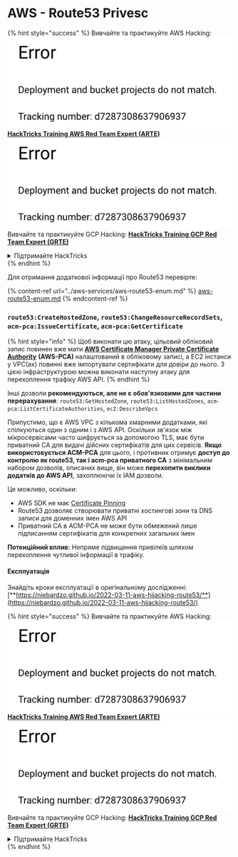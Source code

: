 # AWS - Route53 Privesc

{% hint style="success" %}
Вивчайте та практикуйте AWS Hacking:<img src="../../../.gitbook/assets/image (1) (1).png" alt="" data-size="line">[**HackTricks Training AWS Red Team Expert (ARTE)**](https://training.hacktricks.xyz/courses/arte)<img src="../../../.gitbook/assets/image (1) (1).png" alt="" data-size="line">\
Вивчайте та практикуйте GCP Hacking: <img src="../../../.gitbook/assets/image (2).png" alt="" data-size="line">[**HackTricks Training GCP Red Team Expert (GRTE)**<img src="../../../.gitbook/assets/image (2).png" alt="" data-size="line">](https://training.hacktricks.xyz/courses/grte)

<details>

<summary>Підтримайте HackTricks</summary>

* Перевірте [**плани підписки**](https://github.com/sponsors/carlospolop)!
* **Приєднуйтесь до** 💬 [**групи Discord**](https://discord.gg/hRep4RUj7f) або [**групи telegram**](https://t.me/peass) або **слідкуйте** за нами в **Twitter** 🐦 [**@hacktricks\_live**](https://twitter.com/hacktricks\_live)**.**
* **Діліться хакерськими трюками, надсилаючи PR до** [**HackTricks**](https://github.com/carlospolop/hacktricks) та [**HackTricks Cloud**](https://github.com/carlospolop/hacktricks-cloud) репозиторіїв на github.

</details>
{% endhint %}

Для отримання додаткової інформації про Route53 перевірте:

{% content-ref url="../aws-services/aws-route53-enum.md" %}
[aws-route53-enum.md](../aws-services/aws-route53-enum.md)
{% endcontent-ref %}

### `route53:CreateHostedZone`, `route53:ChangeResourceRecordSets`, `acm-pca:IssueCertificate`, `acm-pca:GetCertificate`

{% hint style="info" %}
Щоб виконати цю атаку, цільовий обліковий запис повинен вже мати [**AWS Certificate Manager Private Certificate Authority**](https://aws.amazon.com/certificate-manager/private-certificate-authority/) **(AWS-PCA)** налаштований в обліковому записі, а EC2 інстанси у VPC(ах) повинні вже імпортувати сертифікати для довіри до нього. З цією інфраструктурою можна виконати наступну атаку для перехоплення трафіку AWS API.
{% endhint %}

Інші дозволи **рекомендуються, але не є обов'язковими для частини перерахування**: `route53:GetHostedZone`, `route53:ListHostedZones`, `acm-pca:ListCertificateAuthorities`, `ec2:DescribeVpcs`

Припустимо, що є AWS VPC з кількома хмарними додатками, які спілкуються один з одним і з AWS API. Оскільки зв'язок між мікросервісами часто шифрується за допомогою TLS, має бути приватний CA для видачі дійсних сертифікатів для цих сервісів. **Якщо використовується ACM-PCA** для цього, і противник отримує **доступ до контролю як route53, так і acm-pca приватного CA** з мінімальним набором дозволів, описаних вище, він може **перехопити виклики додатків до AWS API**, захоплюючи їх IAM дозволи.

Це можливо, оскільки:

* AWS SDK не має [Certificate Pinning](https://www.digicert.com/blog/certificate-pinning-what-is-certificate-pinning)
* Route53 дозволяє створювати приватні хостингові зони та DNS записи для доменних імен AWS API
* Приватний CA в ACM-PCA не може бути обмежений лише підписанням сертифікатів для конкретних загальних імен

**Потенційний вплив:** Непряме підвищення привілеїв шляхом перехоплення чутливої інформації в трафіку.

#### Експлуатація <a href="#discovery" id="discovery"></a>

Знайдіть кроки експлуатації в оригінальному дослідженні: [**https://niebardzo.github.io/2022-03-11-aws-hijacking-route53/**](https://niebardzo.github.io/2022-03-11-aws-hijacking-route53/)

{% hint style="success" %}
Вивчайте та практикуйте AWS Hacking:<img src="../../../.gitbook/assets/image (1) (1).png" alt="" data-size="line">[**HackTricks Training AWS Red Team Expert (ARTE)**](https://training.hacktricks.xyz/courses/arte)<img src="../../../.gitbook/assets/image (1) (1).png" alt="" data-size="line">\
Вивчайте та практикуйте GCP Hacking: <img src="../../../.gitbook/assets/image (2).png" alt="" data-size="line">[**HackTricks Training GCP Red Team Expert (GRTE)**<img src="../../../.gitbook/assets/image (2).png" alt="" data-size="line">](https://training.hacktricks.xyz/courses/grte)

<details>

<summary>Підтримайте HackTricks</summary>

* Перевірте [**плани підписки**](https://github.com/sponsors/carlospolop)!
* **Приєднуйтесь до** 💬 [**групи Discord**](https://discord.gg/hRep4RUj7f) або [**групи telegram**](https://t.me/peass) або **слідкуйте** за нами в **Twitter** 🐦 [**@hacktricks\_live**](https://twitter.com/hacktricks\_live)**.**
* **Діліться хакерськими трюками, надсилаючи PR до** [**HackTricks**](https://github.com/carlospolop/hacktricks) та [**HackTricks Cloud**](https://github.com/carlospolop/hacktricks-cloud) репозиторіїв на github.

</details>
{% endhint %}
